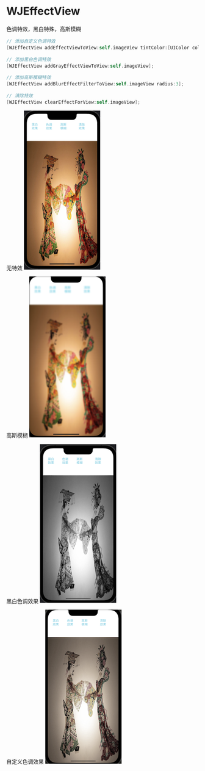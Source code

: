 # WJEffectView
色调特效，黑白特殊，高斯模糊

```objective-c
// 添加自定义色调特效
[WJEffectView addEffectViewToView:self.imageView tintColor:[UIColor colorWithWhite:0.11 alpha:0.73]];
```

```objective-c
// 添加黑白色调特效
[WJEffectView addGrayEffectViewToView:self.imageView];
```

```objective-c
// 添加高斯模糊特效
[WJEffectView addBlurEffectFilterToView:self.imageView radius:3];
```

```objective-c
// 清除特效
[WJEffectView clearEffectForView:self.imageView];
```

无特效
<img src="images/无特效.png" style="zoom:50%;" />

高斯模糊
<img src="images/高斯模糊.png" style="zoom:50%;" />

黑白色调效果
<img src="images/黑白效果.png" style="zoom:50%;" />

自定义色调效果
<img src="images/自定义色调.png" style="zoom:50%;" />



